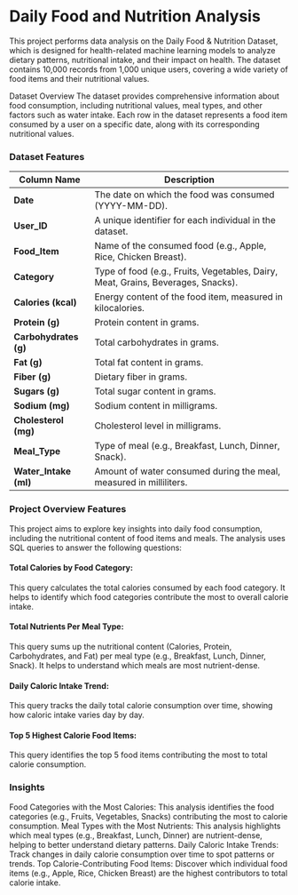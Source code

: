 # Daily Food and Nutrition Analysis
This project performs data analysis on the Daily Food & Nutrition Dataset, which is designed for health-related machine learning models to analyze dietary patterns, nutritional intake, and their impact on health. The dataset contains 10,000 records from 1,000 unique users, covering a wide variety of food items and their nutritional values.

Dataset Overview
The dataset provides comprehensive information about food consumption, including nutritional values, meal types, and other factors such as water intake. Each row in the dataset represents a food item consumed by a user on a specific date, along with its corresponding nutritional values.

### Dataset Features

| Column Name          | Description                                                        |
|----------------------|--------------------------------------------------------------------|
| **Date**             | The date on which the food was consumed (YYYY-MM-DD).              |
| **User_ID**          | A unique identifier for each individual in the dataset.            |
| **Food_Item**        | Name of the consumed food (e.g., Apple, Rice, Chicken Breast).     |
| **Category**         | Type of food (e.g., Fruits, Vegetables, Dairy, Meat, Grains, Beverages, Snacks). |
| **Calories (kcal)**  | Energy content of the food item, measured in kilocalories.         |
| **Protein (g)**      | Protein content in grams.                                          |
| **Carbohydrates (g)**| Total carbohydrates in grams.                                      |
| **Fat (g)**          | Total fat content in grams.                                        |
| **Fiber (g)**        | Dietary fiber in grams.                                            |
| **Sugars (g)**       | Total sugar content in grams.                                      |
| **Sodium (mg)**      | Sodium content in milligrams.                                      |
| **Cholesterol (mg)** | Cholesterol level in milligrams.                                   |
| **Meal_Type**        | Type of meal (e.g., Breakfast, Lunch, Dinner, Snack).              |
| **Water_Intake (ml)**| Amount of water consumed during the meal, measured in milliliters. |

### Project Overview Features
This project aims to explore key insights into daily food consumption, including the nutritional content of food items and meals. The analysis uses SQL queries to answer the following questions:

#### Total Calories by Food Category: 
This query calculates the total calories consumed by each food category. It helps to identify which food categories contribute the most to overall calorie intake.

#### Total Nutrients Per Meal Type: 
This query sums up the nutritional content (Calories, Protein, Carbohydrates, and Fat) per meal type (e.g., Breakfast, Lunch, Dinner, Snack). It helps to understand which meals are most nutrient-dense.

#### Daily Caloric Intake Trend: 
This query tracks the daily total calorie consumption over time, showing how caloric intake varies day by day.

#### Top 5 Highest Calorie Food Items: 
This query identifies the top 5 food items contributing the most to total calorie consumption.

### Insights
Food Categories with the Most Calories: This analysis identifies the food categories (e.g., Fruits, Vegetables, Snacks) contributing the most to calorie consumption.
Meal Types with the Most Nutrients: This analysis highlights which meal types (e.g., Breakfast, Lunch, Dinner) are nutrient-dense, helping to better understand dietary patterns.
Daily Caloric Intake Trends: Track changes in daily calorie consumption over time to spot patterns or trends.
Top Calorie-Contributing Food Items: Discover which individual food items (e.g., Apple, Rice, Chicken Breast) are the highest contributors to total calorie intake.
